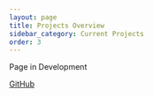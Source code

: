```yaml
---
layout: page
title: Projects Overview
sidebar_category: Current Projects
order: 3
---
```


Page in Development

<a class="sidebar-nav-item" href="https://github.com/dmeverly">GitHub</a>
